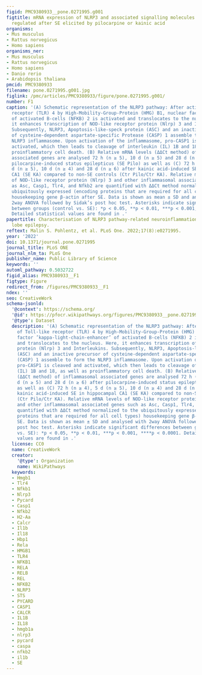 ```yaml
---
figid: PMC9380933__pone.0271995.g001
figtitle: mRNA expression of NLRP3 and associated signalling molecules are differently
  regulated after SE elicited by pilocarpine or kainic acid
organisms:
- Mus musculus
- Rattus norvegicus
- Homo sapiens
organisms_ner:
- Mus musculus
- Rattus norvegicus
- Homo sapiens
- Danio rerio
- Arabidopsis thaliana
pmcid: PMC9380933
filename: pone.0271995.g001.jpg
figlink: /pmc/articles/PMC9380933/figure/pone.0271995.g001/
number: F1
caption: '(A) Schematic representation of the NLRP3 pathway: After activation of Toll-like
  receptor (TLR) 4 by High-Mobility-Group-Protein (HMG) B1, nuclear factor ’kappa-light-chain-enhancer’
  of activated B-cells (NFKB) 2 is activated and translocates to the nucleus. Here,
  it enhances transcription of NOD-like receptor protein (Nlrp) 3 and Interleukins.
  Subsequently, NLRP3, Apoptosis-like-speck protein (ASC) and an inactive precursor
  of cysteine-dependent aspartate-specific Protease (CASP) 1 assemble to form the
  NLRP3 inflammasome. Upon activation of the inflammasome, pro-CASP1 is cleaved and
  activated, which then leads to cleavage of interleukin (IL) 1B and 18, as well as
  proinflammatory cell death. (B) Relative mRNA levels (ΔΔCt method) of inflammasomal
  associated genes are analysed 72 h (n ≥ 5), 10 d (n ≥ 5) and 28 d (n ≥ 6) after
  pilocarpine-induced status epilepticus (SE Pilo) as well as (C) 72 h (n ≥ 4), 5
  d (n ≥ 5), 10 d (n ≥ 4) and 28 d (n ≥ 6) after kainic acid-induced SE in hippocampal
  CA1 (SE KA) compared to non-SE controls (Ctr Pilo/Ctr KA). Relative mRNA levels
  of NOD-like receptor protein (Nlrp) 3 and other inflammasomal associated genes such
  as Asc, Casp1, Tlr4, and Nfkb2 are quantified with ΔΔCt method normalized to the
  ubiquitously expressed (encoding proteins that are required for all cell types)
  housekeeping gene β-actin after SE. Data is shown as mean ± SD and analysed with
  2way ANOVA followed by Sidak’s post hoc test. Asterisks indicate significant differences
  between groups (control vs. SE): *p < 0.05, **p < 0.01, ***p < 0.001, ****p < 0.0001.
  Detailed statistical values are found in .'
papertitle: Characterisation of NLRP3 pathway-related neuroinflammation in temporal
  lobe epilepsy.
reftext: Malin S. Pohlentz, et al. PLoS One. 2022;17(8):e0271995.
year: '2022'
doi: 10.1371/journal.pone.0271995
journal_title: PLoS ONE
journal_nlm_ta: PLoS One
publisher_name: Public Library of Science
keywords: ''
automl_pathway: 0.5032722
figid_alias: PMC9380933__F1
figtype: Figure
redirect_from: /figures/PMC9380933__F1
ndex: ''
seo: CreativeWork
schema-jsonld:
  '@context': https://schema.org/
  '@id': https://pfocr.wikipathways.org/figures/PMC9380933__pone.0271995.g001.html
  '@type': Dataset
  description: '(A) Schematic representation of the NLRP3 pathway: After activation
    of Toll-like receptor (TLR) 4 by High-Mobility-Group-Protein (HMG) B1, nuclear
    factor ’kappa-light-chain-enhancer’ of activated B-cells (NFKB) 2 is activated
    and translocates to the nucleus. Here, it enhances transcription of NOD-like receptor
    protein (Nlrp) 3 and Interleukins. Subsequently, NLRP3, Apoptosis-like-speck protein
    (ASC) and an inactive precursor of cysteine-dependent aspartate-specific Protease
    (CASP) 1 assemble to form the NLRP3 inflammasome. Upon activation of the inflammasome,
    pro-CASP1 is cleaved and activated, which then leads to cleavage of interleukin
    (IL) 1B and 18, as well as proinflammatory cell death. (B) Relative mRNA levels
    (ΔΔCt method) of inflammasomal associated genes are analysed 72 h (n ≥ 5), 10
    d (n ≥ 5) and 28 d (n ≥ 6) after pilocarpine-induced status epilepticus (SE Pilo)
    as well as (C) 72 h (n ≥ 4), 5 d (n ≥ 5), 10 d (n ≥ 4) and 28 d (n ≥ 6) after
    kainic acid-induced SE in hippocampal CA1 (SE KA) compared to non-SE controls
    (Ctr Pilo/Ctr KA). Relative mRNA levels of NOD-like receptor protein (Nlrp) 3
    and other inflammasomal associated genes such as Asc, Casp1, Tlr4, and Nfkb2 are
    quantified with ΔΔCt method normalized to the ubiquitously expressed (encoding
    proteins that are required for all cell types) housekeeping gene β-actin after
    SE. Data is shown as mean ± SD and analysed with 2way ANOVA followed by Sidak’s
    post hoc test. Asterisks indicate significant differences between groups (control
    vs. SE): *p < 0.05, **p < 0.01, ***p < 0.001, ****p < 0.0001. Detailed statistical
    values are found in .'
  license: CC0
  name: CreativeWork
  creator:
    '@type': Organization
    name: WikiPathways
  keywords:
  - Hmgb1
  - Tlr4
  - Nfkb1
  - Nlrp3
  - Pycard
  - Casp1
  - Nfkb2
  - H2-Aa
  - Calcr
  - Il1b
  - Il18
  - Hbp1
  - Rela
  - HMGB1
  - TLR4
  - NFKB1
  - RELA
  - RELB
  - REL
  - NFKB2
  - NLRP3
  - STS
  - PYCARD
  - CASP1
  - CALCR
  - IL1B
  - IL18
  - hmgb1a
  - nlrp3
  - pycard
  - caspa
  - nfkb2
  - il1b
  - SE
---
```

